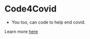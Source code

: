 # Code4Covid
- You too, can code to help end covid.

Learn more [here](https://support.glitch.com/t/code4covid-a-community-effort-to-help-end-covid-19/30979)
